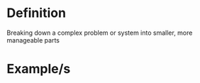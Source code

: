 # Definition

Breaking down a complex problem or system into smaller, more manageable parts
# Example/s